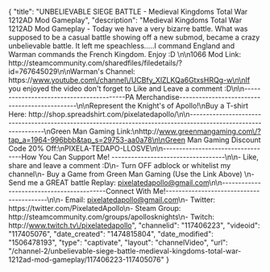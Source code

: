 {
    "title": "UNBELIEVABLE SIEGE BATTLE - Medieval Kingdoms Total War 1212AD Mod Gameplay",
    "description": "Medieval Kingdoms Total War 1212AD Mod Gameplay - Today we have a very bizarre battle.  What was supposed to be a casual battle showing off a new submod, became a crazy unbelievable battle.  It left me speachless.....I command England and Warman commands the French Kingdom.  Enjoy :D  \n\n1066 Mod Link: http:\/\/steamcommunity.com\/sharedfiles\/filedetails\/?id=767645029\n\nWarman's Channel: https:\/\/www.youtube.com\/channel\/UCBfy_XlZLKQa6GtxsHRQg-w\n\nIf you enjoyed the video don't forget to Like and Leave a comment :D\n\n-----------------------------------------PA Merchandise----------------------------------------------\n\nRepresent the Knight's of Apollo!\nBuy a T-shirt Here: http:\/\/shop.spreadshirt.com\/pixelatedapollo\/\n\n---------------------------------------------------------------------------------------------------------------\nGreen Man Gaming Link:\nhttp:\/\/www.greenmangaming.com\/?tap_a=1964-996bbb&tap_s=29753-aa0a78\n\nGreen Man Gaming Discount Code 20% Off:\nPIXELA-TEDAPO-LLOSVE\n\n----------------------------------How You Can Support Me! -----------------------------------\n\n- Like, share and leave a comment :D\n- Turn OFF adblock or whitelist my channel\n- Buy a Game from Green Man Gaming (Use the Link Above) \n- Send me a GREAT battle Replay: pixelatedapollo@gmail.com\n\n------------------------------------------Connect With Me!-----------------------------------------\n\n- Email: pixelatedapollo@gmail.com\n- Twitter: https:\/\/twitter.com\/PixelatedApollo\n- Steam Group:  http:\/\/steamcommunity.com\/groups\/apollosknights\n- Twitch: http:\/\/www.twitch.tv\/pixelatedapollo",
    "channelid": "117406223",
    "videoid": "117405076",
    "date_created": "1474815804",
    "date_modified": "1506478193",
    "type": "captivate",
    "layout": "channelVideo",
    "url": "\/channel-2\/unbelievable-siege-battle-medieval-kingdoms-total-war-1212ad-mod-gameplay\/117406223-117405076"
}